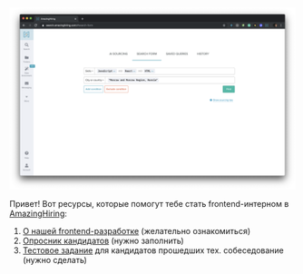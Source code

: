 ![](img01.png)

Привет! Вот ресурсы, которые помогут тебе стать frontend-интерном в [AmazingHiring](https://amazinghiring.com/):	
1. [О нашей frontend-разработке](https://github.com/Bolmazov/ah-frontend-intern/blob/master/DESCRIPTION.md) (желательно ознакомиться)	
2. [Опросник кандидатов](https://forms.gle/3RLpHvd273uqhSAR9) (нужно заполнить)	
3. [Тестовое задание](https://github.com/Bolmazov/ah-frontend-intern/blob/master/TEST.md) для кандидатов прошедших тех. собеседование (нужно сделать)
